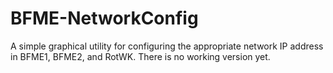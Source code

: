 # BFME-NetworkConfig
A simple graphical utility for configuring the appropriate network IP address in BFME1, BFME2, and RotWK.
There is no working version yet.

